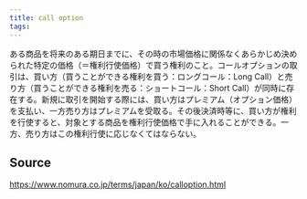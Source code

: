 ```yaml
---
title: call option
tags: 
---
```


ある商品を将来のある期日までに、その時の市場価格に関係なくあらかじめ決められた特定の価格（＝権利行使価格）で買う権利のこと。コールオプションの取引は、買い方（買うことができる権利を買う：ロングコール：Long Call）と売り方（買うことができる権利を売る：ショートコール：Short Call）が同時に存在する。新規に取引を開始する際には、買い方はプレミアム（オプション価格）を支払い、一方売り方はプレミアムを受取る。その後決済時等に、買い方が権利を行使すると、対象とする商品を権利行使価格で手に入れることができる。一方、売り方はこの権利行使に応じなくてはならない。

## Source
https://www.nomura.co.jp/terms/japan/ko/calloption.html